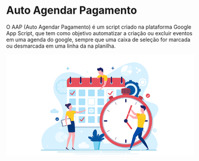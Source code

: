 # Auto Agendar Pagamento
O AAP (Auto Agendar Pagamento) é um script criado na plataforma Google App Script, que tem como objetivo automatizar a criação ou excluir eventos em uma agenda do google, sempre que uma caixa de seleção for marcada ou desmarcada em uma linha da na planilha.

![](AAP-img.png)
